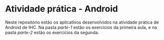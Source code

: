 # Atividade prática - Android

Neste repositório estão os aplicativos desenvolvidos na atividade prática de
Android de IHC. 
Na pasta *parte-1* estão os exercícios da primeira aula, e na pasta *parte-2*
estão os exercícios da segunda.
